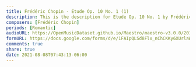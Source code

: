 ```yaml
---
title: Frédéric Chopin - Etude Op. 10 No. 1 (1)
description: This is the description for Etude Op. 10 No. 1 by Frédéric Chopin
composers: [Frédéric Chopin]
periods: [Romantic]
audioURL: https://OpenMusicDataset.github.io/Maestro/maestro-v3.0.0/2015/MIDI-Unprocessed_R1_D1-1-8_mid--AUDIO-from_mp3_03_R1_2015_wav--2.midi
formURL: https://docs.google.com/forms/d/e/1FAIpQLSd8Flx_nChCKKy6XUrlaWBCk5UfF7bsLR7VtdeJ0E7aqc5-Mg/viewform
comments: true
share: true
date: 2021-08-08T07:43:13-06:00
---
```

